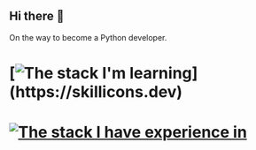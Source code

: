 ## Hi there 👋

On the way to become a Python developer.

# [![The stack I'm learning](https://skillicons.dev/icons?i=python,postgresql,django,docker,)](https://skillicons.dev)

# [![The stack I have experience in](https://skillicons.dev/icons?i=js,html,css,angular,typescript)](https://skillicons.dev)

<!--
**XQZmeSIR/XQZmeSIR** is a ✨ _special_ ✨ repository because its `README.md` (this file) appears on your GitHub profile.

Here are some ideas to get you started:

- 🔭 I’m currently working on ...
- 🌱 I’m currently learning ...
- 👯 I’m looking to collaborate on ...
- 🤔 I’m looking for help with ...
- 💬 Ask me about ...
- 📫 How to reach me: ...
- 😄 Pronouns: ...
- ⚡ Fun fact: ...
-->
